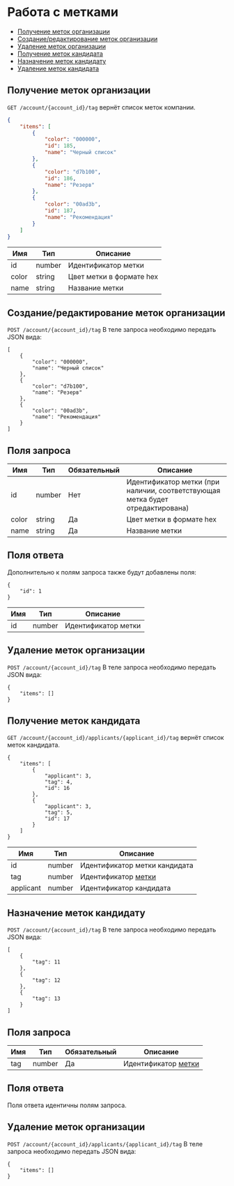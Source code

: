 # Работа с метками

* [Получение меток организации](#account-tags-list)
* [Создание/редактирование меток организации](#account-tags-edit)
* [Удаление меток организации](#account-tags-delete)
* [Получение меток кандидата](#applicant-tags-list)
* [Назначение меток кандидату](#applicant-tags-edit)
* [Удаление меток кандидата](#applicant-tags-delete)

<a name="account-tags-list"></a>
## Получение меток организации

`GET /account/{account_id}/tag` вернёт список меток компании.

```json
{
    "items": [
        {
            "color": "000000",
            "id": 185,
            "name": "Черный список"
        },
        {
            "color": "d7b100",
            "id": 186,
            "name": "Резерв"
        },
        {
            "color": "00ad3b",
            "id": 187,
            "name": "Рекомендация"
        }
    ]
}
```

Имя | Тип | Описание
 --- | --- | ---
 id |  number | Идентификатор метки
 color | string | Цвет метки в формате hex
 name | string | Название метки

<a name="account-tags-edit"></a>
## Создание/редактирование меток организации

`POST /account/{account_id}/tag`
В теле запроса необходимо передать JSON вида:

```
[
    {
        "color": "000000",
        "name": "Черный список"
    },
    {
        "color": "d7b100",
        "name": "Резерв"
    },
    {
        "color": "00ad3b",
        "name": "Рекомендация"
    }
]
```

## Поля запроса
Имя | Тип | Обязательный | Описание
 --- | --- | --- | ---
 id | number | Нет | Идентификатор метки (при наличии, соответствующая метка будет отредактирована)
 color | string | Да | Цвет метки в формате hex
 name | string | Да | Название метки

## Поля ответа
Дополнительно к полям запроса также будут добавлены поля:

```
{
    "id": 1
}
```
Имя | Тип | Описание
 --- | --- | ---
 id |  number | Идентификатор метки
 
<a name="account-tags-delete"></a>
## Удаление меток организации

`POST /account/{account_id}/tag`
В теле запроса необходимо передать JSON вида:

```
{
    "items": []
}
```
 
<a name="applicant-tags-list"></a>
## Получение меток кандидата

`GET /account/{account_id}/applicants/{applicant_id}/tag` вернёт список меток кандидата.

```
{
    "items": [
        {
            "applicant": 3,
            "tag": 4,
            "id": 16
        },
        {
            "applicant": 3,
            "tag": 5,
            "id": 17
        }
    ]
}
```

Имя | Тип | Описание
 --- | --- | ---
 id |  number | Идентификатор метки кандидата
 tag | number | Идентификатор [метки](#account-tags-list)
 applicant | number | Идентификатор кандидата
 
<a name="applicant-tags-edit"></a>
## Назначение меток кандидату

`POST /account/{account_id}/tag`
В теле запроса необходимо передать JSON вида:

```
[
    {
        "tag": 11
    },
    {
        "tag": 12
    },
    {
        "tag": 13
    }
]
```
## Поля запроса
Имя | Тип | Обязательный | Описание
 --- | --- | --- | ---
 tag | number | Да | Идентификатор [метки](#account-tags-list)
 
## Поля ответа
Поля ответа идентичны полям запроса.

<a name="applicant-tags-delete"></a>
## Удаление меток организации

`POST /account/{account_id}/applicants/{applicant_id}/tag`
В теле запроса необходимо передать JSON вида:

```
{
    "items": []
}
```
